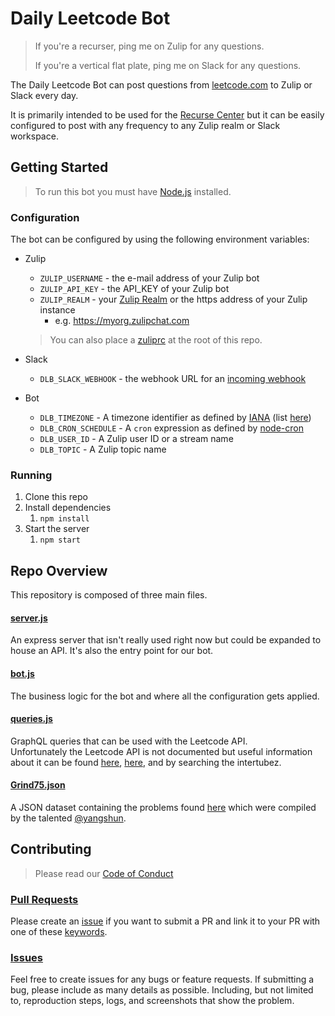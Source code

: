 # Daily Leetcode Bot
> If you're a recurser, ping me on Zulip for any questions.
>
> If you're a vertical flat plate, ping me on Slack for any questions.

The Daily Leetcode Bot can post questions from [leetcode.com](https://leetcode.com) to Zulip or Slack every day.

It is primarily intended to be used for the [Recurse Center](https://recurse.com/) but it can be easily configured to post with any frequency to any Zulip realm or Slack workspace.

## Getting Started
> To run this bot you must have [Node.js](https://nodejs.org/) installed.

### Configuration
The bot can be configured by using the following environment variables:

* Zulip
	* `ZULIP_USERNAME` - the e-mail address of your Zulip bot
	* `ZULIP_API_KEY` - the API_KEY of your Zulip bot
	* `ZULIP_REALM` - your [Zulip Realm](https://zulip.readthedocs.io/en/latest/subsystems/realms.html) or the https address of your Zulip instance
		* e.g. https://myorg.zulipchat.com
	> You can also place a [zuliprc](https://zulip.com/api/running-bots#running-a-bot) at the root of this repo.

* Slack
	* `DLB_SLACK_WEBHOOK` - the webhook URL for an [incoming webhook](https://api.slack.com/messaging/webhooks)

* Bot
	* `DLB_TIMEZONE` - A timezone identifier as defined by [IANA](https://www.iana.org/) (list [here](https://en.wikipedia.org/wiki/List_of_tz_database_time_zones))
	* `DLB_CRON_SCHEDULE` - A `cron` expression as defined by [node-cron](https://www.npmjs.com/package//node-cron#cron-syntax)
	* `DLB_USER_ID` - A Zulip user ID or a stream name
	* `DLB_TOPIC` - A Zulip topic name

### Running
1. Clone this repo
1. Install dependencies
	1. `npm install`
1. Start the server
	1. `npm start`

## Repo Overview

This repository is composed of three main files.
#### [server.js](./server.js)
An express server that isn't really used right now but could be expanded to house an API. It's also the entry point for our bot.

#### [bot.js](./bot.js)
The business logic for the bot and where all the configuration gets applied.

#### [queries.js](./queries.js)
GraphQL queries that can be used with the Leetcode API. <br/>
Unfortunately the Leetcode API is not documented but useful information about it can be found [here](https://github.com/aylei/leetcode-rust/issues/12), [here](https://leetcode.com/discuss/general-discussion/1297705/is-there-public-api-endpoints-available-for-leetcode), and by searching the intertubez.

#### [Grind75.json](./Grind75.json)
A JSON dataset containing the problems found [here](https://www.techinterviewhandbook.org/grind75?mode=all&grouping=topics) which were compiled by the talented [@yangshun](https://github.com/yangshun/tech-interview-handbook).

## Contributing

> Please read our [Code of Conduct](CODE_OF_CONDUCT.md)

### [Pull Requests](https://github.com/RodEsp/daily-leetcode-bot/pulls)
Please create an [issue](https://github.com/RodEsp/daily-leetcode-bot/issues) if you want to submit a PR and link it to your PR with one of these [keywords](https://docs.github.com/en/get-started/writing-on-github/working-with-advanced-formatting/using-keywords-in-issues-and-pull-requests#linking-a-pull-request-to-an-issue).

### [Issues](https://github.com/RodEsp/daily-leetcode-bot/issues)
Feel free to create issues for any bugs or feature requests. If submitting a bug, please include as many details as possible. Including, but not limited to, reproduction steps, logs, and screenshots that show the problem.
